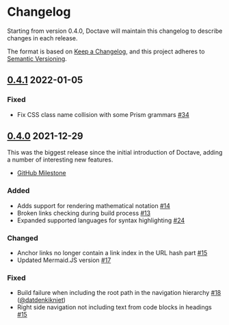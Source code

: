 Changelog
=========

Starting from version 0.4.0, Doctave will maintain this changelog to describe changes in each release.

The format is based on [Keep a Changelog](https://keepachangelog.com/en/1.0.0/), and this project adheres to
[Semantic Versioning](https://semver.org/spec/v2.0.0.html).

## [0.4.1](https://github.com/Doctave/doctave/releases/tag/0.4.1) 2022-01-05

### Fixed

- Fix CSS class name collision with some Prism grammars [#34](https://github.com/Doctave/doctave/issues/34)

## [0.4.0](https://github.com/Doctave/doctave/releases/tag/0.4.0) 2021-12-29

This was the biggest release since the initial introduction of Doctave, adding a number of interesting new features.

* [GitHub Milestone](https://github.com/Doctave/doctave/milestone/1)

### Added

- Adds support for rendering mathematical notation [#14](https://github.com/Doctave/doctave/issues/14)
- Broken links checking during build process [#13](https://github.com/Doctave/doctave/issues/13)
- Expanded supported languages for syntax highlighting [#24](https://github.com/Doctave/doctave/issues/24)

### Changed

- Anchor links no longer contain a link index in the URL hash part [#15](https://github.com/Doctave/doctave/issues/15)
- Updated Mermaid.JS version [#17](https://github.com/Doctave/doctave/issues/17)

### Fixed

- Build failure when including the root path in the navigation hierarchy [#18](https://github.com/Doctave/doctave/issues/18)
  ([@datdenkikniet](https://github.com/datdenkikniet))
- Right side navigation not including text from code blocks in headings [#15](https://github.com/Doctave/doctave/issues/15)